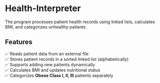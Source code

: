 # Health-Interpreter
The program processes patient health records using linked lists, calculates BMI, and categorizes unhealthy patients.
## Features  
✅ Reads patient data from an external file  
✅ Stores patient records in a sorted linked list (alphabetically)  
✅ Supports adding new patients dynamically  
✅ Calculates BMI and updates nutritional status  
✅ Categorizes **Obese Class I, II, III** patients separately  
